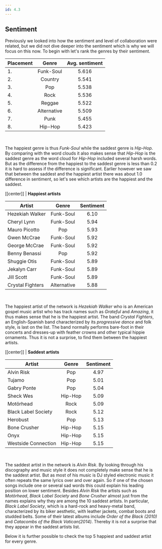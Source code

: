 ```yaml
---
id: 4.3
---
```

## Sentiment

Previously we looked into how the sentiment and level of collaboration were related, but we did not dive deeper into the sentiment which is why we will focus on this now.
To begin with let's rank the genres by their sentiment.

| Placement |    Genre    | Avg. sentiment |
| --------- | :---------: | :------------: |
| 1.        |  Funk-Soul  |     5.616      |
| 2.        |   Country   |     5.541      |
| 3.        |     Pop     |     5.538      |
| 4.        |    Rock     |     5.536      |
| 5.        |   Reggae    |     5.522      |
| 6.        | Alternative |     5.509      |
| 7.        |    Punk     |     5.455      |
| 8.        |   Hip-Hop   |     5.423      |

&nbsp;

The happiest genre is thus _Funk-Soul_ while the saddest genre is _Hip-Hop_.
By comparing with the word clouds it also makes sense that _Hip-Hop_ is the saddest genre as the word cloud for _Hip-Hop_ included several harsh words.
But as the difference from the happiest to the saddest genre is less than 0.2 it is hard to assess if the difference is significant.
Earlier however we saw that between the saddest and the happiest artist there was about 1.0 difference in sentiment, so let's see which artists are the happiest and the saddest.

[[center]]
| **Happiest artists**

| Artist           |    Genre    | Sentiment |
| ---------------- | :---------: | :-------: |
| Hezekiah Walker  |  Funk-Soul  |   6.10    |
| Cheryl Lynn      |  Funk-Soul  |   5.94    |
| Mauro Picotto    |     Pop     |   5.93    |
| Gwen McCrae      |  Funk-Soul  |   5.92    |
| George McCrae    |  Funk-Soul  |   5.92    |
| Benny Benassi    |     Pop     |   5.92    |
| Shuggie Otis     |  Funk-Soul  |   5.89    |
| Jekalyn Carr     |  Funk-Soul  |   5.89    |
| Jill Scott       |  Funk-Soul  |   5.89    |
| Crystal Fighters | Alternative |   5.88    |

&nbsp;

The happiest artist of the network is _Hezekiah Walker_ who is an American gospel music artist who has track names such as _Grateful_ and _Amazing_, it thus makes sense that he is the happiest artist.
The band _Crystal Fighters_, an English-Spanish band characterized by its _progressive dance_ and folk style, is last on the list.
The band normally performs bare-foot in their concerts and dresses-up with feather crowns and other typical hippie ornaments.
Thus it is not a surprise, to find them between the happiest artists.

[[center]]
| **Saddest artists**

| Artist              |  Genre  | Sentiment |
| ------------------- | :-----: | :-------: |
| Alvin Risk          |   Pop   |   4.97    |
| Tujamo              |   Pop   |   5.01    |
| Gabry Ponte         |   Pop   |   5.04    |
| Sheck Wes           | Hip-Hop |   5.09    |
| Motörhead           |  Rock   |   5.09    |
| Black Label Society |  Rock   |   5.12    |
| Herobust            |   Pop   |   5.13    |
| Bone Crusher        | Hip-Hop |   5.15    |
| Onyx                | Hip-Hop |   5.15    |
| Westside Connection | Hip-Hop |   5.15    |

&nbsp;

The saddest artist in the network is _Alvin Risk_.
By looking through his discography and music style it does not completely make sense that he is the saddest artist.
But as most of his music is DJ styled electronic music it often repeats the same lyrics over and over again.
So if one of the chosen songs include one or several sad words this could explain his leading position on lower sentiment.
Besides _Alvin Risk_ the artists such as _Motörhead_, _Black Label Society_ and _Bone Crusher_ almost just from the names explains why they are among the 10 saddest artists.
In particular, _Black Label Society_, which is a hard-rock and heavy-metal band, characterized by its biker aesthetic,
with leather jackets, combat boots and studded belts.
Some of their latest albums include _Order of the Black (2010)_ and _Catacombs of the Black Vatican(2014)_.
Thereby it is not a surprise that they appear in the saddest artists list.

Below it is further possible to check the top 5 happiest and saddest artist for every genre.
